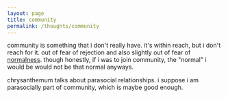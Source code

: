```yaml
---
layout: page
title: community
permalink: /thoughts/community
---
```


community is something that i don't really have. it's within reach, but i don't reach for it. out of fear of rejection and also slightly out of fear of [normalness](/thoughts/normalness). though honestly, if i was to join community, the "normal" i would be would not be that normal anyways.

chrysanthemum talks about parasocial relationships. i suppose i am parasocially part of community, which is maybe good enough.